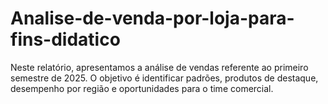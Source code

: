 # Analise-de-venda-por-loja-para-fins-didatico
 Neste relatório, apresentamos a análise de vendas referente ao primeiro semestre de 2025. O objetivo é identificar padrões, produtos de destaque, desempenho por região e oportunidades para o time comercial.
